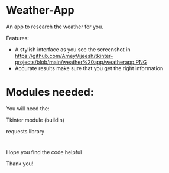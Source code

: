 # Weather-App

An app to research the weather for you. 

Features:

- A stylish interface as you see the screenshot in https://github.com/AmeyVijeesh/tkinter-projects/blob/main/weather%20app/weatherapp.PNG
- Accurate results make sure that you get the right information

# Modules needed:

You will need the:

Tkinter module (buildin)

requests library

#

Hope you find the code helpful

Thank you!
